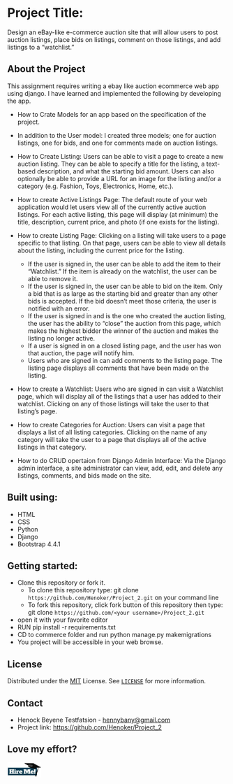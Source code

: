 # Project Title: 
Design an eBay-like e-commerce auction site that will allow users to post auction listings, 
place bids on listings, comment on those listings, and add listings to a “watchlist.”


## About the Project

This assignment requires writing a ebay like auction ecommerce web app using django. 
I have learned and implemented the following by developing the app.

* How to Crate Models for an app based on the specification of the project.
- In addition to the User model: I created three models; one for auction listings, 
  one for bids, and one for comments made on auction listings.
* How to Create Listing: Users can be able to visit a page to create a new auction listing. 
  They  can be able to specify a title for the listing, a text-based description, and 
  what the starting bid amount. Users can also optionally be able to provide a URL for an image for 
  the listing and/or a category (e.g. Fashion, Toys, Electronics, Home, etc.).

* How to create Active Listings Page: The default route of your web application would let users view all of 
  the currently active auction listings. For each active listing, this page will display (at minimum) the title,
  description, current price, and photo (if one exists for the listing).

* How to create Listing Page: Clicking on a listing will take users to a page specific to that listing. 
  On that page, users can be able to view all details about the listing, including the current price for the listing.
  - If the user is signed in, the user can be able to add the item to their “Watchlist.” 
    If the item is already on the watchlist, the user can be able to remove it.
  - If the user is signed in, the user can be able to bid on the item. 
    Only a bid that is as large as the starting bid and greater than any other bids is accepted. 
    If the bid doesn’t meet those criteria, the user is notified with an error.
  - If the user is signed in and is the one who created the auction listing, the user has the ability to 
    “close” the auction from this page, which makes the highest bidder the winner of the auction and 
    makes the listing no longer active.
  - If a user is signed in on a closed listing page, and the user has won that auction, the page will notify him.
  - Users who are signed in can add comments to the listing page. 
    The listing page displays all comments that have been made on the listing.

* How to create a Watchlist: Users who are signed in can visit a Watchlist page, 
  which will display all of the listings that a user has added to their watchlist. 
  Clicking on any of those listings will take the user to that listing’s page.

* How to create Categories for Auction: Users can visit a page that displays a list of all listing categories. 
  Clicking on the name of any category will take the user to a page that displays all of the active listings
  in that category.
* How to do CRUD opertaion from Django Admin Interface: Via the Django admin interface, a site administrator 
  can view, add, edit, and delete any listings, comments, and bids made on the site. 
  

## Built using:
- HTML
- CSS
- Python 
- Django
- Bootstrap 4.4.1

## Getting started:
- Clone this repository or fork it.
    - To clone this repository type:
        git clone `https://github.com/Henoker/Project_2.git` on your command line
    - To fork this repository, click fork button of this repository then type:
        git clone `https://github.com/<your username>/Project_2.git`
- open it with your favorite editor
- RUN pip install -r requirements.txt
- CD to commerce folder and run python manage.py makemigrations
- You project will be accessible in your web browse.


## License
Distributed under the [MIT](https://github.com/Henoker/Project_2/blob/master/LICENSE) License. See [`LICENSE`](https://github.com/Henoker/Project-0/blob/master/LICENSE) for more information.

## Contact
- Henock Beyene Testfatsion - [hennybany@gmail.com](mailto:hennybany@gmail.com)
- Project link: https://github.com/Henoker/Project_2

## Love my effort?

<a href='https://www.linkedin.com/in/henock-beyene-tesfatsion-921ba54b/' target='_blank'><img height='35' style='border:0px;height:34px;' src='auctions/static/images/download.jpg' border='0' alt='Hire me at LinkediN' />